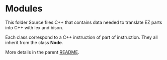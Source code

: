 Modules
=======

This folder Source files C++ that contains data needed to translate EZ parts into C++ with lex and bison.

Each class correspond to a C++ instruction of part of instruction. They all inherit from the class **Node**.

More details in the parent [README](../README.md).